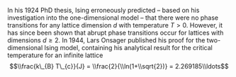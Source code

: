 In his 1924 PhD thesis, Ising erroneously predicted – based on his
investigation into the one-dimensional model – that there were no phase
transitions for any lattice dimension *d* with temperature *T* \> 0.
However, it has since been shown that abrupt phase transitions occur for
lattices with dimensions *d* ≥ 2. In 1944, Lars Onsager published his
proof for the two-dimensional Ising model, containing his analytical
result for the critical temperature for an infinite lattice
$$\\frac{k\_{B} T\_{c}}{J} = \\frac{2}{\\ln(1+\\sqrt{2})} = 2.269185\\ldots$$